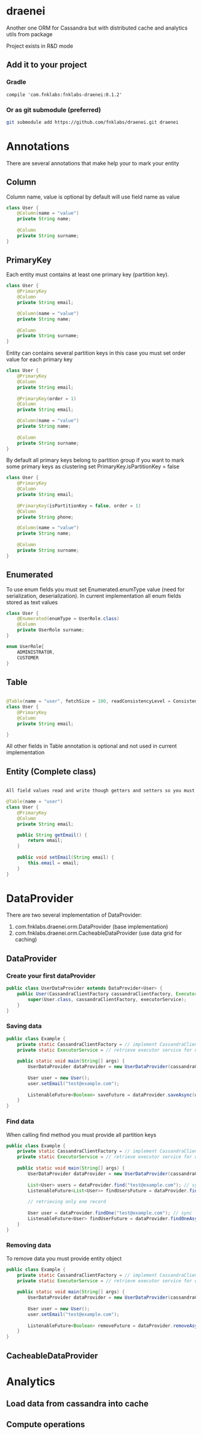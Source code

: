 # draenei
Another one ORM for Cassandra but with distributed cache and analytics utils from package

Project exists in R&D mode

## Add it to your project 

### Gradle 

```
compile 'com.fnklabs:fnklabs-draenei:0.1.2'
```

### Or as git submodule (preferred)

```bash
git submodule add https://github.com/fnklabs/draenei.git draenei
```

# Annotations
There are several annotations that make help your to mark your entity 

## Column

Column name, value is optional by default will use field name as value

```java
class User {
    @Column(name = "value")
    private String name;
    
    @Column
    private String surname;
}
```

## PrimaryKey

Each entity must contains at least one primary key (partition key).

```java
class User {
    @PrimaryKey
    @Column
    private String email;

    @Column(name = "value")
    private String name;
    
    @Column
    private String surname;
}
```

Entity can contains several partition keys in this case you must set order value for each primary key
 
```java
class User {
    @PrimaryKey
    @Column
    private String email;
    
    @PrimaryKey(order = 1)
    @Column
    private String email;

    @Column(name = "value")
    private String name;
    
    @Column
    private String surname;
}
```

By default all primary keys belong to partition group if you want to mark some primary keys as clustering set PrimaryKey.isPartitionKey = false

```java
class User {
    @PrimaryKey
    @Column
    private String email;
    
    @PrimaryKey(isPartitionKey = false, order = 1)
    @Column
    private String phone;

    @Column(name = "value")
    private String name;
    
    @Column
    private String surname;
}
```

## Enumerated

To use enum fields you must set Enumerated.enumType value (need for serialization, deserialization). In current implementation all enum fields stored as text values

```java
class User {
    @Enumerated(enumType = UserRole.class)
    @Column
    private UserRole surname;
}

enum UserRole{
    ADMINISTRATOR,
    CUSTOMER
}
```

## Table

```java

@Table(name = "user", fetchSize = 100, readConsistencyLevel = ConsistencyLevel.QUORUM, writeConsistencyLevel = ConsistencyLevel.QUORUM)
class User {
    @PrimaryKey
    @Column
    private String email;

}
``` 
All other fields in Table annotation is optional and not used in current implementation

## Entity (Complete class)

```java

All field values read and write though getters and setters so you must define them

@Table(name = "user")
class User {
    @PrimaryKey
    @Column
    private String email;

    public String getEmail() {
        return email;
    }
    
    public void setEmail(String email) {
        this.email = email;
    }
}

``` 


# DataProvider

There are two several implementation of DataProvider:

1. com.fnklabs.draenei.orm.DataProvider (base implementation)
2. com.fnklabs.draenei.orm.CacheableDataProvider (use data grid for caching)

## DataProvider

### Create your first dataProvider

```java
public class UserDataProvider extends DataProvider<User> {
    public User(CassandraClientFactory cassandraClientFactory, ExecutorService executorService) {
        super(User.class, cassandraClientFactory, executorService);
    }
}
```

### Saving data

```java
public class Example {
    private static CassandraClientFactory = // implement CassandraClientFactory;
    private static ExecutorService = // retrieve executor service for data provider;
    
    public static void main(String[] args) {
        UserDataProvider dataProvider = new UserDataProvider(cassandraClientFactory, executorService);
        
        User user = new User();
        user.setEmail("test@example.com");
        
        ListenableFuture<Boolean> saveFuture = dataProvider.saveAsync(user);
    }
}
```

### Find data

When calling find method you must provide all partition keys

```java
public class Example {
    private static CassandraClientFactory = // implement CassandraClientFactory;
    private static ExecutorService = // retrieve executor service for data provider;
    
    public static void main(String[] args) {
        UserDataProvider dataProvider = new UserDataProvider(cassandraClientFactory, executorService);
        
        List<User> users = dataProvider.find("test@example.com"); // sync
        ListenableFuture<List<User>> findUsersFuture = dataProvider.findAsync("test@example.com"); // async
        
        // retrieving only one record
        
        User user = dataProvider.findOne("test@example.com"); // sync
        ListenableFuture<User> findUserFuture = dataProvider.findOneAsync("test@example.com"); // async
    }
}
```

### Removing data

To remove data you must provide entity object

```java
public class Example {
    private static CassandraClientFactory = // implement CassandraClientFactory;
    private static ExecutorService = // retrieve executor service for data provider;
    
    public static void main(String[] args) {
        UserDataProvider dataProvider = new UserDataProvider(cassandraClientFactory, executorService);
        
        User user = new User();
        user.setEmail("test@example.com");
        
        ListenableFuture<Boolean> removeFuture = dataProvider.removeAsync(user);
    }
}
```


## CacheableDataProvider
# Analytics
## Load data from cassandra into cache
## Compute operations